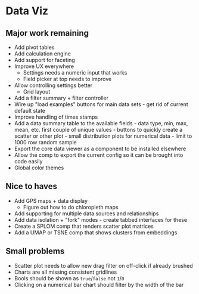 # Data Viz

## Major work remaining

- Add pivot tables
- Add calculation engine
- Add support for faceting
- Improve UX everywhere
  - Settings needs a numeric input that works
  - Field picker at top needs to improve
- Allow controlling settings better
  - Grid layout
- Add a filter summary + filter controller
- Wire up "load examples" buttons for main data sets - get rid of current default state
- Improve handling of times stamps
- Add a data summary table to the available fields - data type, min, max, mean, etc. first couple of unique values - buttons to quickly create a scatter or other plot - small distribution plots for numerical data - limit to 1000 row random sample
- Export the core data viewer as a component to be installed elsewhere
- Allow the comp to export the current config so it can be brought into code easily
- Global color themes

## Nice to haves

- Add GPS maps + data display
  - Figure out how to do chloropleth maps
- Add supporting for multiple data sources and relationships
- Add data isolation + "fork" modes - create tabbed interfaces for these
- Create a SPLOM comp that renders scatter plot matrices
- Add a UMAP or TSNE comp that shows clusters from embeddings

## Small problems

- Scatter plot needs to allow new drag filter on off-click if already brushed
- Charts are all missing consistent gridlines
- Bools should be shown as `true`/`false` not `1`/`0`
- Clicking on a numerical bar chart should filter by the width of the bar
